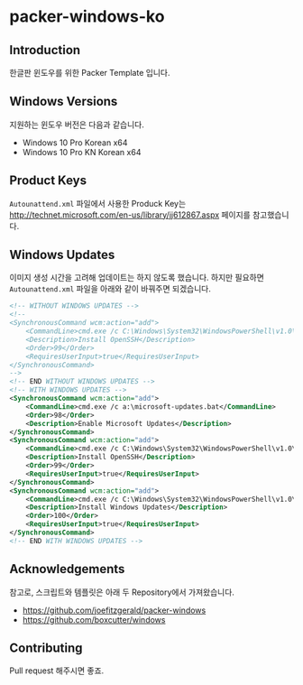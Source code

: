 # packer-windows-ko

## Introduction
한글판 윈도우를 위한 Packer Template 입니다.

## Windows Versions
지원하는 윈도우 버전은 다음과 같습니다.

 * Windows 10 Pro Korean x64
 * Windows 10 Pro KN Korean x64

## Product Keys
`Autounattend.xml` 파일에서 사용한 Produck Key는 http://technet.microsoft.com/en-us/library/jj612867.aspx 페이지를 참고했습니다.

## Windows Updates
이미지 생성 시간을 고려해 업데이트는 하지 않도록 했습니다. 하지만 필요하면 `Autounattend.xml` 파일을 아래와 같이 바꿔주면 되겠습니다.

```xml
<!-- WITHOUT WINDOWS UPDATES -->
<!--
<SynchronousCommand wcm:action="add">
    <CommandLine>cmd.exe /c C:\Windows\System32\WindowsPowerShell\v1.0\powershell.exe -File a:\openssh.ps1 -AutoStart</CommandLine>
    <Description>Install OpenSSH</Description>
    <Order>99</Order>
    <RequiresUserInput>true</RequiresUserInput>
</SynchronousCommand>
-->
<!-- END WITHOUT WINDOWS UPDATES -->
<!-- WITH WINDOWS UPDATES -->
<SynchronousCommand wcm:action="add">
    <CommandLine>cmd.exe /c a:\microsoft-updates.bat</CommandLine>
    <Order>98</Order>
    <Description>Enable Microsoft Updates</Description>
</SynchronousCommand>
<SynchronousCommand wcm:action="add">
    <CommandLine>cmd.exe /c C:\Windows\System32\WindowsPowerShell\v1.0\powershell.exe -File a:\openssh.ps1</CommandLine>
    <Description>Install OpenSSH</Description>
    <Order>99</Order>
    <RequiresUserInput>true</RequiresUserInput>
</SynchronousCommand>
<SynchronousCommand wcm:action="add">
    <CommandLine>cmd.exe /c C:\Windows\System32\WindowsPowerShell\v1.0\powershell.exe -File a:\win-updates.ps1</CommandLine>
    <Description>Install Windows Updates</Description>
    <Order>100</Order>
    <RequiresUserInput>true</RequiresUserInput>
</SynchronousCommand>
<!-- END WITH WINDOWS UPDATES -->
```

## Acknowledgements
참고로, 스크립트와 템플릿은 아래 두 Repository에서 가져왔습니다.

* https://github.com/joefitzgerald/packer-windows
* https://github.com/boxcutter/windows

## Contributing
Pull request 해주시면 좋죠.
